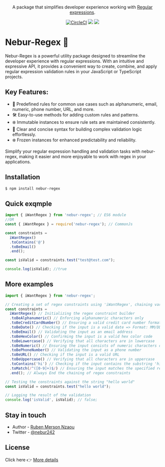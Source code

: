 <p align="center">A package that simplifies developer experience working with <a href="https://developer.mozilla.org/en-US/docs/Web/JavaScript/Guide/Regular_expressions" target="_blank">Regular expressions</a>.</p>
    <p align="center">
<a href="#" target="_blank"><img src="https://img.shields.io/circleci/build/github/nestjs/nest/master" alt="CircleCI" /></a>
  <a href="https://www.paypal.com/donate/?hosted_button_id=DENZZAD4EPNYY" target="_blank"><img src="https://img.shields.io/badge/Donate-PayPal-ff3f59.svg"/></a>
  <a href="https://twitter.com/nebur242" target="_blank"><img src="https://img.shields.io/twitter/follow/nestframework.svg?style=social&label=Follow"></a>
</p>

# Nebur-Regex 🚀

Nebur-Regex is a powerful utility package designed to streamline the developer experience with regular expressions. With an intuitive and expressive API, it provides a convenient way to create, combine, and apply regular expression validation rules in your JavaScript or TypeScript projects.

## Key Features:

- 🧩 Predefined rules for common use cases such as alphanumeric, email, numeric, phone number, URL, and more.
- 🛠️ Easy-to-use methods for adding custom rules and patterns.
- ❄️ Immutable instances to ensure rule sets are maintained consistently.
- 🚀 Clear and concise syntax for building complex validation logic effortlessly.
- ❄️ Frozen instances for enhanced predictability and reliability.

Simplify your regular expression handling and validation tasks with nebur-regex, making it easier and more enjoyable to work with regex in your applications.


## Installation

```bash
$ npm install nebur-regex
```


## Quick exqmple

```typescript
import { iWantRegex } from 'nebur-regex'; // ES6 module
//OR
const { iWantRegex } = require('nebur-regex'); // CommonJs

const constraints = 
  iWantRegex()
  .toContains('@')
  .toBeEmail()
  .end();

const isValid = constraints.test("test@test.com");

console.log(isValid); //true
```

## More examples

```typescript
import { iWantRegex } from 'nebur-regex';

// Creating a set of regex constraints using 'iWantRegex', chaining various rules.
const constraints = 
  iWantRegex() // Initializing the regex constraint builder
  .toBeAlphanumeric() // Enforcing alphanumeric characters only
  .toBeCreditCardNumber() // Ensuring a valid credit card number format
  .toBeDate() // Checking if the input is a valid date => Format: MM/DD/YYYY | M/D/YYYY | MM-DD-YYYY | M-D-YYYY
  .toBeEmail() // Validating the input as an email address
  .toBeHexColor() // Confirming the input is a valid hex color code
  .toBeLowercase() // Verifying that all characters are in lowercase
  .toBeNumeric() // Ensuring the input consists of numeric characters only
  .toBePhoneNumber() // Validating the input as a phone number
  .toBeURL() // Checking if the input is a valid URL
  .toBeUppercase() // Verifying that all characters are in uppercase
  .toContains('hi') // Checking if the input contains the substring 'hi'
  .toMatch(/^([0-9]+)$/) // Ensuring the input matches the specified regex pattern (only digits)
  .end(); // Always End the chaining of regex constraints

// Testing the constraints against the string "hello world"
const isValid = constraints.test("hello world"); 

// Logging the result of the validation
console.log('isValid', isValid); // false;
```

## Stay in touch

- Author - [Ruben Merson Nzaou](https://nebur242.com)
- Twitter - [@nebur242](https://twitter.com/nebur242)


## License

Click here 👉 [More details](https://github.com/Nebur242/nebur-regex/blob/main/licence)